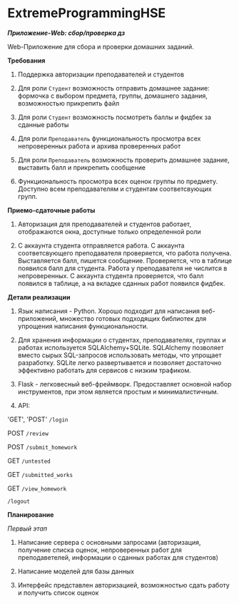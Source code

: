 # ExtremeProgrammingHSE

***Приложение-Web: сбор/проверка дз***

Web-Приложение для сбора и проверки домашних заданий.

**Требования**

1. Поддержка авторизации преподавателей и студентов

2. Для роли `Студент` возможность отправить домашнее задание: формочка с выбором предмета, группы, домашнего задания, возможностью прикрепить файл

3. Для роли `Студент` возможность посмотреть баллы и фидбек за сданные работы

4. Для роли `Преподаватель` функциональность просмотра всех непроверенных работа и архива проверенных работ

5. Для роли `Преподаватель` возможность проверить домашнее задание, выставить балл и прикрепить сообщение

6. Функциональность просмотра всех оценок группы по предмету. Доступно всем преподавателям и студентам соответсвующих групп.

**Приемо-сдаточные работы**

1. Авторизация для преподавателей и студентов работает, отображаются окна, доступные только определенной роли

2. С аккаунта студента отправляется работа. С аккаунта соответсвующего преподавателя проверяется, что работа получена. Выставляется балл, пишется сообщение. Проверяется, что в таблице появился балл для студента. Работа у преподавателя не числится в непроверенных. С аккаунта студента проверяется, что балл появился в таблице, а на вкладке сданных работ появился фидбек. 

**Детали реализации**

1. Язык написания - Python. Хорошо подходит для написания веб-приложений, множество готовых подходящих библиотек для упрощения написания функциональности.

2. Для хранения информации о студентах, преподавателях, группах и работах используется SQLAlchemy+SQLite. SQLAlchemy позволяет вместо сырых SQL-запросов использовать методы, что упрощает разработку. SQLite легко развертывается и позволяет достаточно эффективно работать для сервисов с низким трафиком.

3. Flask - легковесный веб-фреймворк. Предоставляет основной набор инструментов, при этом является простым и минималистичным.

4. API: 

'GET', 'POST' `/login`

POST `/review`

POST `/submit_homework`

GET `/untested`

GET `/submitted_works`

GET `/view_homework`

`/logout`

**Планирование**

*Первый этап*

1. Написание сервера с основными запросами (авторизация, получение списка оценок, непроверенных работ для преподаветелей, информации о сданных работах для студентов)

2. Написание моделей для базы данных

3. Интерфейс представлен авторизацией, возможностью сдать работу и получить список оценок
